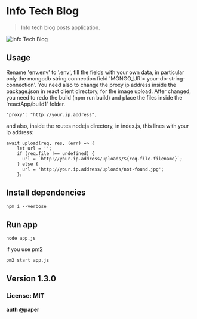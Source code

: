 # Info Tech Blog

>Info tech blog posts application.

![Info Tech Blog](/public/img/infoblog.gif)


## Usage 
Rename 'env.env' to '.env', fill the fields with your own data, in particular only the mongodb string connection field 'MONGO_URI= your-db-string-connection'.
You need also to change the proxy ip address inside the package.json in react client directory, for the image upload. After changed, you need to redo the build (npm run build) and place the files inside the 'reactApp/build1' folder.
```
"proxy": "http://your.ip.address",
```
and also, inside the routes nodejs directory, in index.js, this lines with your ip address:
```
await upload(req, res, (err) => {
    let url = '';
    if (req.file !== undefined) {
      url = `http://your.ip.address/uploads/${req.file.filename}`;
    } else {
      url = 'http://your.ip.address/uploads/not-found.jpg';
    };

```


## Install dependencies
```
npm i --verbose

```

## Run app
```
node app.js

```
if you use pm2
```
pm2 start app.js
```


## Version 1.3.0

### License: MIT

#### auth @paper
